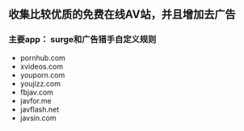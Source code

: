 ## 收集比较优质的免费在线AV站，并且增加去广告
### 主要app： surge和广告猎手自定义规则

* pornhub.com
* xvideos.com
* youporn.com
* youjizz.com
* fbjav.com
* javfor.me
* javflash.net
* javsin.com
